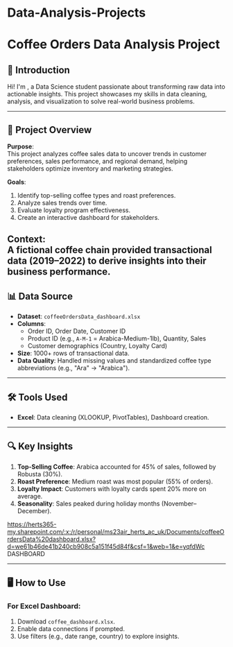# Data-Analysis-Projects
# Coffee Orders Data Analysis Project

## 👋 Introduction  
Hi! I'm **<your-name>**, a Data Science student passionate about transforming raw data into actionable insights. This project showcases my skills in data cleaning, analysis, and visualization to solve real-world business problems.  

---

## 🚀 Project Overview  
**Purpose**:  
This project analyzes coffee sales data to uncover trends in customer preferences, sales performance, and regional demand, helping stakeholders optimize inventory and marketing strategies.  

**Goals**:  
1. Identify top-selling coffee types and roast preferences.  
2. Analyze sales trends over time.  
3. Evaluate loyalty program effectiveness.  
4. Create an interactive dashboard for stakeholders.  

**Context**:  
A fictional coffee chain provided transactional data (2019–2022) to derive insights into their business performance.  
---

## 📊 Data Source  
- **Dataset**: `coffeeOrdersData_dashboard.xlsx`  
- **Columns**:  
  - Order ID, Order Date, Customer ID  
  - Product ID (e.g., `A-M-1` = Arabica-Medium-1lb), Quantity, Sales  
  - Customer demographics (Country, Loyalty Card)  
- **Size**: 1000+ rows of transactional data.  
- **Data Quality**: Handled missing values and standardized coffee type abbreviations (e.g., "Ara" → "Arabica").  

---
## 🛠️ Tools Used  
- **Excel**: Data cleaning (XLOOKUP, PivotTables), Dashboard creation.
- ---

## 🔍 Key Insights  
1. **Top-Selling Coffee**: Arabica accounted for 45% of sales, followed by Robusta (30%).  
2. **Roast Preference**: Medium roast was most popular (55% of orders).  
3. **Loyalty Impact**: Customers with loyalty cards spent 20% more on average.  
4. **Seasonality**: Sales peaked during holiday months (November–December).  

https://herts365-my.sharepoint.com/:x:/r/personal/ms23air_herts_ac_uk/Documents/coffeeOrdersData%20dashboard.xlsx?d=we61b46de41b240cb908c5a151f45d84f&csf=1&web=1&e=yqfdWc DASHBOARD

---

## 🖥️ How to Use  
### For Excel Dashboard:  
1. Download `coffee_dashboard.xlsx`.  
2. Enable data connections if prompted.  
3. Use filters (e.g., date range, country) to explore insights.  
